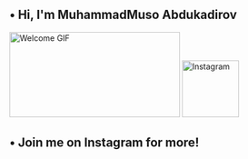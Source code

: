 ## • Hi, I'm MuhammadMuso Abdukadirov  

<img src="https://media.giphy.com/media/xT9IgG50Fb7Mi0prBC/giphy.gif" width="300" height="150" alt="Welcome GIF">


<a href="https://www.instagram.com/muhammadmuso_7227/" target="_blank">
  <img src="https://upload.wikimedia.org/wikipedia/commons/a/a5/Instagram_icon.png" width="100" alt="Instagram">
</a>
<h2> • Join me on Instagram for more! </h2>
